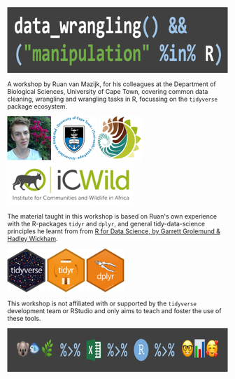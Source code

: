 <img src="images/header.png" height="150px" />

A workshop by Ruan van Mazijk, for his colleagues at the Department of Biological Sciences, University of Cape Town, covering common data cleaning, wrangling and wrangling tasks in R, focussing on the `tidyverse` package ecosystem.

<p>
  <img src="images/face.jpg"         height="100px" />
  <img src="images/logos/UCT.png"    height="100px" />
  <img src="images/logos/BIO.png"    height="100px" />
  <img src="images/logos/iCWild.jpg" height="100px" />
</p>

The material taught in this workshop is based on Ruan's own experience with the R-packages `tidyr` and `dplyr`, and general tidy-data-science principles he learnt from from [R for Data Science, by Garrett Grolemund & Hadley Wickham](https://r4ds.had.co.nz/).

<p>
  <img src="images/logos/hex-tidyverse.png" height="100px" />
  <img src="images/logos/hex-tidyr.png"     height="100px" />
  <img src="images/logos/hex-dplyr.png"     height="100px" />
</p>

This workshop is not affiliated with or supported by the `tidyverse` development team or RStudio and only aims to teach and foster the use of these tools.

<img src="images/footer.png" height="100px" />